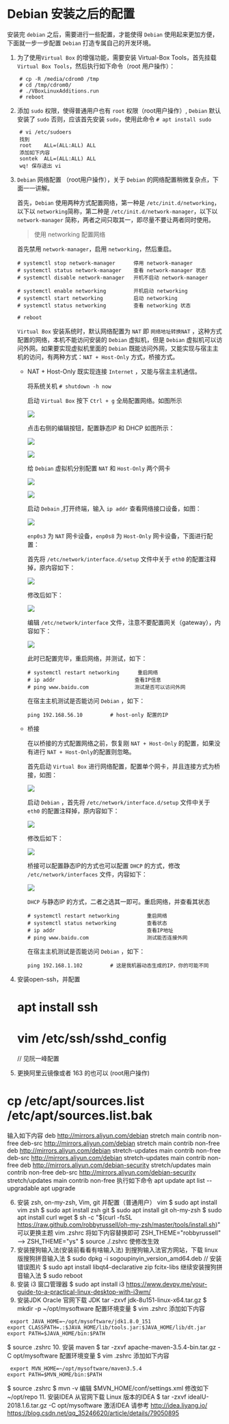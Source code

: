 # Debian 安装之后的配置

安装完 `debian` 之后，需要进行一些配置，才能使得  `Debian` 使用起来更加方便，下面就一步一步配置 `Debian` 打造专属自己的开发环境。

1. 为了使用`Virtual Box` 的增强功能，需要安装 Virtual-Box Tools，首先挂载 `Virtual Box Tools`，然后执行如下命令（root 用户操作）：
```shell
	# cp -R /media/cdrom0 /tmp
	# cd /tmp/cdrom0/
	# ./VBoxLinuxAdditions.run
	# reboot
```

2. 添加 `sudo` 权限，使得普通用户也有 `root` 权限（root用户操作）, `Debian` 默认安装了 `sudo` 否则，应该首先安装 `sudo`，使用此命令 `# apt install sudo`
```shell
	# vi /etc/sudoers
	找到 
	root 	ALL=(ALL:ALL) ALL
	添加如下内容
	sontek  ALL=(ALL:ALL) ALL
	wq! 保存退出 vi
```

3. `Debian` 网络配置 （root用户操作），关于 `Debian` 的网络配置稍微复杂点，下面一一讲解。

   首先，`Debian` 使用两种方式配置网络，第一种是  `/etc/init.d/networking`，以下以 `networking`简称，第二种是 `/etc/init.d/network-manager`，以下以 `network-manager` 简称，两者之间只取其一，即尽量不要让两者同时使用。

   > 使用 networking 配置网络

   首先禁用 `network-manager`，启用 `networking`，然后重启。

   ```shell
   # systemctl stop network-manager      停用 network-manager
   # systemctl status network-manager    查看 network-manager 状态
   # systemctl disable network-manager   开机不启动 network-manager
   
   # systemctl enable networking         开机启动 networking
   # systemctl start networking          启动 networking
   # systemctl status networking         查看 networking 状态
   
   # reboot
   ```

   `Virtual Box` 安装系统时，默认网络配置为 `NAT` 即 `网络地址转换NAT` ，这种方式配置的网络，本机不能访问安装的 `Debian` 虚拟机，但是 `Debian`  虚拟机可以访问外网。如果要实现虚拟机里面的 `Debian` 既能访问外网，又能实现与宿主主机的访问，有两种方式：`NAT + Host-Only` 方式，桥接方式。

   * NAT + Host-Only 既实现连接 `Internet` ，又能与宿主主机通信。

     将系统关机 `# shutdown -h now`

     启动 `Virtual Box` 按下 `Ctrl + g` 全局配置网络。如图所示

     ![](./images/network-hostonly-config.png) 

     点击右侧的编辑按钮，配置静态IP 和 DHCP 如图所示：

     ![](images/network-hostonly-static.png)

     ![](./images/network-hostonly-dhcp.png)

     给 `Debian` 虚拟机分别配置 `NAT` 和 `Host-Only` 两个网卡

     ![](./images/networking-nat.png)

     ![](./images/networking-hostonly.png)

     启动 `Debain` ,打开终端，输入 `ip addr` 查看网络接口设备，如图：

     ![](./images/networking-dev.png)

     `enp0s3` 为 `NAT` 网卡设备，`enp0s8`  为 `Host-Only` 网卡设备，下面进行配置：

     首先将 `/etc/network/interface.d/setup` 文件中关于 `eth0` 的配置注释掉，原内容如下：

     ![](./images/networking-setup.png)

     修改后如下：

     ![](./images/networking-setuped.png)

     编辑 `/etc/network/interface` 文件，注意不要配置网关（gateway），内容如下：

     ![](./images/networking-nat-hostonly-config.png)

     此时已配置完毕，重启网络，并测试，如下：

     ```shell
     # systemctl restart networking      重启网络
     # ip addr							查看IP信息
     # ping www.baidu.com				测试是否可以访问外网
     ```

     在宿主主机测试是否能访问 `Debian` ，如下：

     ```shell
     ping 192.168.56.10         # host-only 配置的IP
     ```

   * 桥接

     在以桥接的方式配置网络之前，恢复刚 `NAT + Host-Only` 的配置，如果没有进行  `NAT + Host-Only`的配置则忽略。

     首先启动  `Virtual Box` 进行网络配置，配置单个网卡，并且连接方式为桥接，如图：

     ![](./images/networking-bridge.png)

     启动 `Debian` ，首先将 `/etc/network/interface.d/setup` 文件中关于 `eth0` 的配置注释掉，原内容如下：

     ![](./images/networking-setup.png)

     修改后如下：

     ![](./images/networking-setuped.png)

     桥接可以配置静态IP的方式也可以配置 `DHCP` 的方式，修改 `/etc/network/interfaces` 文件，内容如下：

     ![](./images/networking-bridge-config.png)

     `DHCP` 与静态IP 的方式，二者之选其一即可。重启网络，并查看其状态

       ```shell
     # systemctl restart networking			重启网络
     # systemctl status networking			查看状态
     # ip addr								查看IP地址
     # ping www.baidu.com					测试能否连接外网
       ```

     在宿主主机测试是否能访问 `Debian` ，如下：

     ```shell
     ping 192.168.1.102         # 这是我机器动态生成的IP，你的可能不同
     ```

4. 安装open-ssh，并配置
   # apt install ssh
   # vim /etc/ssh/sshd_config
   // 见阮一峰配置

5. 更换阿里云镜像或者 163 的也可以 (root用户操作)
  # cp /etc/apt/sources.list /etc/apt/sources.list.bak
  输入如下内容
  deb http://mirrors.aliyun.com/debian stretch main contrib non-free
  deb-src http://mirrors.aliyun.com/debian stretch main contrib non-free
  deb http://mirrors.aliyun.com/debian stretch-updates main contrib non-free
  deb-src http://mirrors.aliyun.com/debian stretch-updates main contrib non-free
  deb http://mirrors.aliyun.com/debian-security stretch/updates main contrib non-free
  deb-src http://mirrors.aliyun.com/debian-security stretch/updates main contrib non-free
  执行如下命令
  apt update
  apt list --upgradable
  apt upgrade

6. 安装 zsh, on-my-zsh, Vim, git 并配置（普通用户）
  vim
  $ sudo apt install vim
  zsh
  $ sudo apt install zsh
  git
  $ sudo apt install git
  oh-my-zsh
  $ sudo apt install curl wget
  $ sh -c "$(curl -fsSL https://raw.github.com/robbyrussell/oh-my-zsh/master/tools/install.sh)"
  可以更换主题
  vim .zshrc 
  将如下内容替换即可
  ZSH_THEME="robbyrussell"  --> ZSH_THEME="ys"
  $ source ./.zshrc   使修改生效
7. 安装搜狗输入法(安装前看看有啥输入法)
   到搜狗输入法官方网站，下载 linux 版搜狗拼音输入法
   $ sudo dpkg -i sogoupinyin_version_amd64.deb
   // 安装错误图片
   $ sudo apt install libqt4-declarative zip fcitx-libs
   继续安装搜狗拼音输入法
   $ sudo reboot
8. 安装 i3 窗口管理器
   $ sudo apt install i3
   https://www.devpy.me/your-guide-to-a-practical-linux-desktop-with-i3wm/
9. 安装JDK
  Oracle 官网下载 JDK
  tar -zxvf jdk-8u151-linux-x64.tar.gz
  $ mkdir -p ~/opt/mysoftware
  配置环境变量
  $ vim .zshrc  添加如下内容
  ```
   export JAVA_HOME=~/opt/mysoftware/jdk1.8.0_151
  export CLASSPATH=.:$JAVA_HOME/lib/tools.jar:$JAVA_HOME/lib/dt.jar
  export PATH=$JAVA_HOME/bin:$PATH
  ```
  $ source .zshrc
10. 安装 maven
  $ tar -zxvf apache-maven-3.5.4-bin.tar.gz -C opt/mysoftware
  配置环境变量
   $ vim .zshrc  添加如下内容
  ```
   export MVN_HOME=~/opt/mysoftware/maven3.5.4
  export PATH=$MVN_HOME/bin:$PATH
  ```
   $ source .zshrc
   $ mvn -v
  编辑
  $MVN_HOME/conf/settings.xml
  修改如下
  <localRepository>~/opt/repo<localRepository>
11. 安装IDEA
   从官网下载 Linux 版本的IDEA
   $ tar -zxvf ideaIU-2018.1.6.tar.gz -C opt/mysoftware
   激活IDEA 请参考 http://idea.liyang.io/
   https://blog.csdn.net/qq_35246620/article/details/79050895

   

   

   

   

   

   

   

   

   

   

   

   

   

   

   


